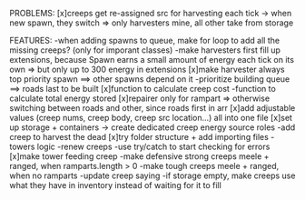 PROBLEMS:
[x]creeps get re-assigned src for harvesting each tick -> when new spawn, they switch  => only harvesters mine, all other take from storage

FEATURES:
-when adding spawns to queue, make for loop to add all the missing creeps? (only for imporant classes)
-make harvesters first fill up extensions, because Spawn earns a small amount of energy each tick on its own => but only up to 300 energy in extensions
[x]make harvester always top priority spawn ==> other spawns depend on it
-prioritize building queue ==> roads last to be built
[x]function to calculate creep cost
-function to calculate total energy stored
[x]repairer only for rampart => otherwise switching between roads and other, since roads first in arr
[x]add adjustable values (creep nums, creep body, creep src location...) all into one file
[x]set up storage + containers -> create dedicated creep energy source roles
-add creep to harvest the dead
[x]try folder structure + add importing files
-towers logic
-renew creeps
-use try/catch to start checking for errors
[x]make tower feeding creep
-make defensive strong creeps meele + ranged, when ramparts.length > 0
-make tough creeps meele + ranged, when no ramparts
-update creep saying
-if storage empty, make creeps use what they have in inventory instead of waiting for it to fill